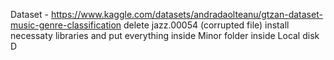 Dataset - https://www.kaggle.com/datasets/andradaolteanu/gtzan-dataset-music-genre-classification
delete jazz.00054 (corrupted file)
install necessaty libraries and put everything inside Minor folder inside Local disk D

